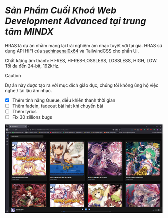 # *Sản Phẩm Cuối Khoá Web Development Advanced tại trung tâm MINDX*

HRAS là dự án nhằm mang lại trải nghiệm âm nhạc tuyệt vời tại gia. HRAS sử dụng API HIFI của [sachinsenal0x64](https://github.com/sachinsenal0x64/hifi) và TailwindCSS cho phần UI.

Chất lượng âm thanh: HI-RES, HI-RES-LOSSLESS, LOSSLESS, HIGH, LOW. Tối đa đến 24-bit, 192kHz.

> [!CAUTION]
> Dự án này được tạo ra với mục đích giáo dục, chúng tôi không ủng hộ việc nghe / tải lậu âm nhạc.

- [x] Thêm tính năng Queue, điều khiển thanh thời gian
- [ ] Thêm fadein, fadeout bài hát khi chuyển bài
- [ ] Thêm lyrics
- [ ] Fix 30 zillions bugs

![UI](/images/UI.png)
